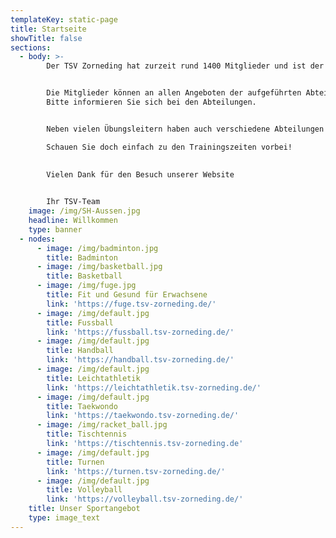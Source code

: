 ```yaml
---
templateKey: static-page
title: Startseite
showTitle: false
sections:
  - body: >-
        Der TSV Zorneding hat zurzeit rund 1400 Mitglieder und ist der größte Verein in Zorneding.


        Die Mitglieder können an allen Angeboten der aufgeführten Abteilungen teilnehmen (teilweise mit Kursgebühr).
        Bitte informieren Sie sich bei den Abteilungen.


        Neben vielen Übungsleitern haben auch verschiedene Abteilungen professionelle Trainer engagiert.

        Schauen Sie doch einfach zu den Trainingszeiten vorbei!

        
        Vielen Dank für den Besuch unserer Website
        

        Ihr TSV-Team
    image: /img/SH-Aussen.jpg
    headline: Willkommen
    type: banner
  - nodes:
      - image: /img/badminton.jpg
        title: Badminton
      - image: /img/basketball.jpg
        title: Basketball
      - image: /img/fuge.jpg
        title: Fit und Gesund für Erwachsene
        link: 'https://fuge.tsv-zorneding.de/'
      - image: /img/default.jpg
        title: Fussball
        link: 'https://fussball.tsv-zorneding.de/'
      - image: /img/default.jpg
        title: Handball
        link: 'https://handball.tsv-zorneding.de/'
      - image: /img/default.jpg
        title: Leichtathletik
        link: 'https://leichtathletik.tsv-zorneding.de/'
      - image: /img/default.jpg
        title: Taekwondo
        link: 'https://taekwondo.tsv-zorneding.de/'
      - image: /img/racket_ball.jpg
        title: Tischtennis
        link: 'https://tischtennis.tsv-zorneding.de'
      - image: /img/default.jpg
        title: Turnen
        link: 'https://turnen.tsv-zorneding.de/'
      - image: /img/default.jpg
        title: Volleyball
        link: 'https://volleyball.tsv-zorneding.de/'
    title: Unser Sportangebot
    type: image_text
---
```


